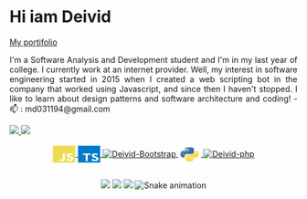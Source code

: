 <h1> Hi iam Deivid</h1>
 <a href="https://www.deivid-dev.com.br">My portifolio</a>
<div align="center">
     
 <p align="justify">
I'm a Software Analysis and Development student and I'm in my last year of college.
I currently work at an internet provider.
Well, my interest in software engineering started in 2015 when I created a web scripting bot in the company that worked
using Javascript,
and since then I haven't stopped.
I like to learn about design patterns and software architecture
and coding!
- 📫 : md031194@gmail.com

 </p>
 </div

<div align="center" style="display: inline_block">
 <a href="https://github.com/deivid94">
 <img height="180em" src="https://github-readme-stats.vercel.app/api?username=deivid94&show_icons=true&theme=tokyonight&include_all_commits=true&count_private=true"/>
 <img height="180em" src="https://github-readme-stats.vercel.app/api/top-langs/?username=deivid94&hide=,html&theme=tokyonight&layout=compact"/>
 </div>
 
 <div align="center" style="display: inline_block"><br>

  <img align="center" alt="Deivid-Js" height="30" width="40" src="https://raw.githubusercontent.com/devicons/devicon/master/icons/javascript/javascript-plain.svg">
  <img align="center" alt="Deivid-Ts" height="30" width="40" src="https://raw.githubusercontent.com/devicons/devicon/master/icons/typescript/typescript-plain.svg">
  <img align="center" alt="Deivid-Bootstrap" height="30" width="40" src="https://cdn.jsdelivr.net/gh/devicons/devicon/icons/bootstrap/bootstrap-original-wordmark.svg" />
  <img align="center" alt="Deivid-Python" height="30" width="40" src="https://raw.githubusercontent.com/devicons/devicon/master/icons/python/python-original.svg">
  <img align="center" alt="Deivid-php" height="58" width="40" src="https://cdn.jsdelivr.net/gh/devicons/devicon/icons/php/php-original.svg" />
          
</div>
  
  ##

<div align="center">

  <a href="https://instagram.com/__martinxx/" target="_blank"><img src="https://img.shields.io/badge/-Instagram-%23E4405F?style=for-the-badge&logo=instagram&logoColor=white" target="_blank"></a> 
  <a href = "md031194@gmail.com"><img src="https://img.shields.io/badge/-Gmail-%23333?style=for-the-badge&logo=gmail&logoColor=white" target="_blank"></a>
  <a href="https://www.linkedin.com/in/deivid-martins-6a62911a0" target="_blank"><img src="https://img.shields.io/badge/-LinkedIn-%230077B5?style=for-the-badge&logo=linkedin&logoColor=white" target="_blank"></a> 
  ![Snake animation](https://github.com/deivid94/deivid94/blob/output/github-contribution-grid-snake.svg)
</div>

